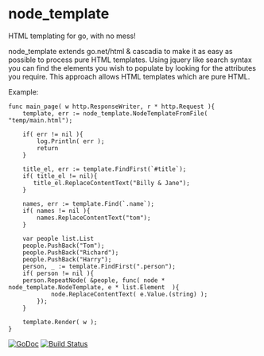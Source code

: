 node_template
=============

HTML templating for go, with no mess!

node_template extends go.net/html & cascadia to make it as easy as possible to 
process pure HTML templates. Using jquery like search syntax you can find the 
elements you wish to populate by looking for the attributes you require. 
This approach allows HTML templates which are pure HTML.


Example:

  
    func main_page( w http.ResponseWriter, r * http.Request ){
        template, err := node_template.NodeTemplateFromFile( "temp/main.html");

        if( err != nil ){	
            log.Println( err );
            return
        } 
 
       	title_el, err := template.FindFirst(`#title`);
        if( title_el != nil){
           title_el.ReplaceContentText("Billy & Jane");
        }
        
        names, err := template.Find(`.name`);
        if( names != nil ){
            names.ReplaceContentText("tom");
        }

        var people list.List
        people.PushBack("Tom");
        people.PushBack("Richard");
        people.PushBack("Harry");
        person, _ := template.FindFirst(".person");
        if( person != nil ){
	    person.RepeatNode( &people, func( node * node_template.NodeTemplate, e * list.Element  ){
                node.ReplaceContentText( e.Value.(string) );
            });
        }

        template.Render( w );
    }
    
[![GoDoc](https://godoc.org/github.com/draxil/node_template?status.png)](https://godoc.org/github.com/draxil/node_template)
[![Build Status](https://travis-ci.org/draxil/node_template.svg?branch=master)](https://travis-ci.org/draxil/node_template)
